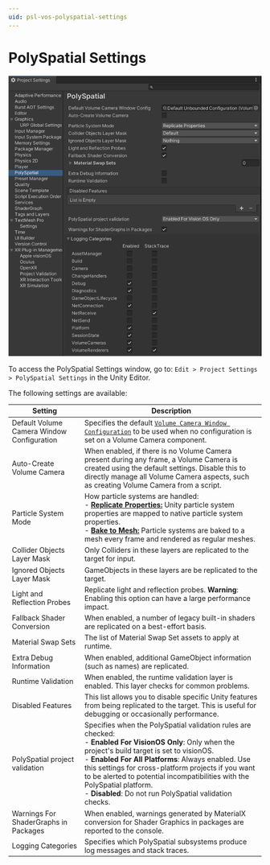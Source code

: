 ```yaml
---
uid: psl-vos-polyspatial-settings
---
```

# PolySpatial Settings

![PolySpatialSettings](images/PolySpatialSettings.png)

To access the PolySpatial Settings window, go to: `Edit > Project Settings > PolySpatial Settings` in the Unity Editor. 

The following settings are available:

| Setting                               | Description                                                                                                                                                                                                                                                                                                                                      |
|---------------------------------------|--------------------------------------------------------------------------------------------------------------------------------------------------------------------------------------------------------------------------------------------------------------------------------------------------------------------------------------------------|
| Default Volume Camera Window Configuration | Specifies the default [`Volume Camera Window Configuration`](VolumeCamera.md#volume-camera-window-configuration-assets) to be used when no configuration is set on a Volume Camera component.                                                                                                                                                           |
| Auto-Create Volume Camera             | When enabled, if there is no Volume Camera present during any frame, a Volume Camera is created using the default settings. Disable this to directly manage all Volume Camera aspects, such as creating Volume Camera from a script.                                                                                                             |
| Particle System Mode                  | How particle systems are handled: <br />- **[Replicate Properties:](SupportedFeatures.md#supported-modes)** Unity particle system properties are mapped to native particle system properties. <br />- **[Bake to Mesh:](SupportedFeatures.md#supported-modes)** Particle systems are baked to a mesh every frame and rendered as regular meshes. |
| Collider Objects Layer Mask           | Only Colliders in these layers are replicated to the target for input.                                                                                                                                                                                                                                                                           |
| Ignored Objects Layer Mask            | GameObjects in these layers are be replicated to the target.                                                                                                                                                                                                                                                                                     |
| Light and Reflection Probes           | Replicate light and reflection probes. **Warning**: Enabling this option can have a large performance impact.                                                                                                                                                                                                                                    |
| Fallback Shader Conversion            | When enabled, a number of legacy built-in shaders are replicated on a best-effort basis.                                                                                                                                                                                                                                                         |
| Material Swap Sets                    | The list of Material Swap Set assets to apply at runtime.                                                                                                                                                                                                                                                                                        |
| Extra Debug Information               | When enabled, additional GameObject information (such as names) are replicated.                                                                                                                                                                                                                                                                  |
| Runtime Validation                    | When enabled, the runtime validation layer is enabled. This layer checks for common problems.                                                                                                                                                                                                                                                    |
| Disabled Features                     | This list allows you to disable specific Unity features from being replicated to the target. This is useful for debugging or occasionally performance.                                                                                                                                                                                           |
| PolySpatial project validation        | Specifies when the PolySpatial validation rules are checked: <br />- **Enabled For VisionOS Only**:  Only when the project's build target is set to visionOS.<br />- **Enabled For All Platforms**:  Always enabled. Use this settings for cross-platform projects if you want to be alerted to potential incompatibilities with the PolySpatial platform.<br />- **Disabled**: Do not run PolySpatial validation checks.
| Warnings For ShaderGraphs in Packages | When enabled, warnings generated by MaterialX conversion for Shader Graphics in packages are reported to the console.                                                                                                                                                                                                                            |
| Logging Categories                    | Specifies which PolySpatial subsystems produce log messages and stack traces.                                                                                                                                                                                                                                                                    |
